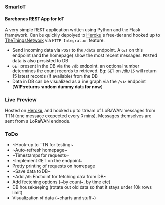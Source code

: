 ### SmarIoT
#### Barebones REST App for IoT
A very simple REST application written using Python and the Flask framework. Can be quickly depolyed to [Heroku](https://heroku.com)'s free-tier and hooked up to [TheThingsNetwork](https://thethingsnetwork.org) via `HTTP Integration` feature. 

- Send incoming data via `POST` to the `/data` endpoint. A `GET` on this endpoint (and the homepage) show the most recent messages. `POST`ed data is also persisted to DB
- `GET` present in the DB via the `/db` endpoint, an optional number determines the count records to retrieved. Eg: `GET` on `/db/15` will return 15 latest records (if available) from the DB
- Data in DB can be visualized as a line graph via the `/viz` endpoint (**WIP:returns random dummy data for now**)

### Live Preview
Hosted on [Heroku](https://smariot.herokuapp.com/), and hooked up to stream of LoRaWAN messages from TTN (one message exepected every 3 mins). Messages themselves are sent from a LoRaWAN endnode.

### ToDo
- ~Hook-up to TTN for testing~
- ~Auto-refresh homepage~
- ~Timestamps for requests~
- ~Implement GET on the endpoint~
- Pretty printing of requests on homepage
- ~Save data to DB~
- ~Add `/db` Endpoint for fetching data from DB~
- Add fectching options (~by count~, by time etc)
- DB housekeeping (rotate out old data so that it stays under 10k rows limit)
- Visualization of data (~charts and stuff~)
